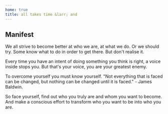 ```yaml
---
home: true
title: all takes time &larr; and
---
```


Manifest
--------

We all strive to become better at who we are, at what we do. Or we should try.
Some know what to do in order to get there. But don't realise it.

Every time you have an intent of doing something you think is right, a voice inside stops you. But that's your voice, you are your greatest enemy.

To overcome yourself you must know yourself.
"Not everything that is faced can be changed, but nothing can be changed until it is faced." - James Baldwin.

So face yourself, find out who you truly are and whom you want to become.
And make a conscious effort to transform who you want to be into who you are.